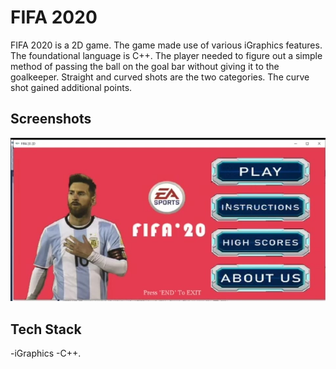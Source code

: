 # FIFA 2020

FIFA 2020 is a 2D  game. The game made use of various iGraphics features. The foundational language is C++. The player needed to figure out a simple method of passing the ball on the goal bar without giving it to the goalkeeper. Straight and curved shots are the two categories. The curve shot gained additional points. 

## Screenshots

![App Screenshot](FIFA20/home.jpeg)


## Tech Stack
-iGraphics
-C++.
